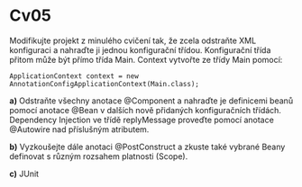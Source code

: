# Cv05

Modifikujte projekt z minulého cvičení tak, že zcela odstraňte XML konfiguraci a nahraďte ji jednou konfigurační třídou. Konfigurační třída přitom může být přímo třída Main. Context vytvořte ze třídy Main pomocí:

`ApplicationContext context = new AnnotationConfigApplicationContext(Main.class);`

__a)__ Odstraňte všechny anotace @Component a nahraďte je definicemi beanů pomocí anotace @Bean v dalších nově přidaných konfiguračních třídách. Dependency Injection ve třídě replyMessage proveďte pomocí anotace @Autowire nad příslušným atributem.

__b)__ Vyzkoušejte dále anotaci @PostConstruct a zkuste také vybrané Beany definovat s různým rozsahem platnosti (Scope).

__c)__ JUnit
